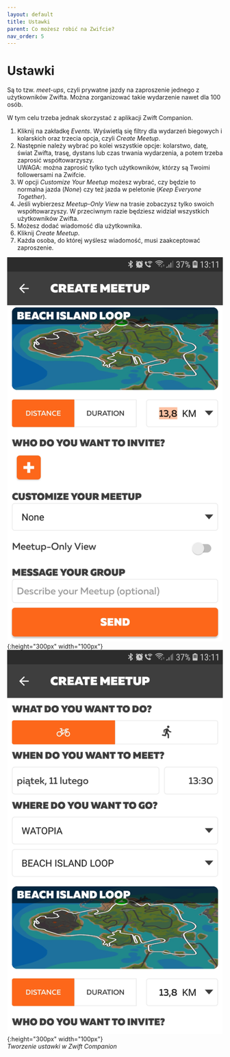 ```yaml
---
layout: default
title: Ustawki
parent: Co możesz robić na Zwifcie?
nav_order: 5
---
```


# Ustawki 

Są to tzw. _meet-ups_, czyli prywatne jazdy na zaproszenie jednego z użytkowników Zwifta. Można zorganizować takie wydarzenie nawet dla 100 osób.

W tym celu trzeba jednak skorzystać z aplikacji Zwift Companion. 

1. Kliknij na zakładkę _Events_. Wyświetlą się filtry dla wydarzeń biegowych i kolarskich oraz trzecia opcja, czyli _Create Meetup_. 
2. Następnie należy wybrać po kolei wszystkie opcje: kolarstwo, datę, świat Zwifta, trasę, dystans lub czas trwania wydarzenia, a potem trzeba zaprosić współtowarzyszy.  
UWAGA: można zaprosić tylko tych użytkowników, którzy są Twoimi followersami na Zwifcie.
1. W opcji _Customize Your Meetup_ możesz wybrać, czy będzie to normalna jazda (_None_) czy też jazda w peletonie (_Keep Everyone Together_).
2. Jeśli wybierzesz _Meetup-Only View_ na trasie zobaczysz tylko swoich współtowarzyszy. W przeciwnym razie będziesz widział wszystkich użytkowników Zwifta.
3. Możesz dodać wiadomość dla użytkownika.
4. Kliknij _Create Meetup_.
5. Każda osoba, do której wyślesz wiadomość, musi zaakceptować zaproszenie.

![MeetUp](../../assets/images/MeetUp1.png){:height="300px" width="100px"} ![MeetUp](../../assets/images/MeetUp2.png){:height="300px" width="100px"}  
*Tworzenie ustawki w Zwift Companion*  